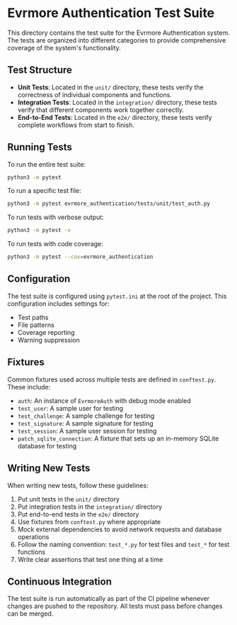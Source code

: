 # Evrmore Authentication Test Suite

This directory contains the test suite for the Evrmore Authentication system. The tests are organized into different categories to provide comprehensive coverage of the system's functionality.

## Test Structure

- **Unit Tests**: Located in the `unit/` directory, these tests verify the correctness of individual components and functions.
- **Integration Tests**: Located in the `integration/` directory, these tests verify that different components work together correctly.
- **End-to-End Tests**: Located in the `e2e/` directory, these tests verify complete workflows from start to finish.

## Running Tests

To run the entire test suite:

```bash
python3 -m pytest
```

To run a specific test file:

```bash
python3 -m pytest evrmore_authentication/tests/unit/test_auth.py
```

To run tests with verbose output:

```bash
python3 -m pytest -v
```

To run tests with code coverage:

```bash
python3 -m pytest --cov=evrmore_authentication
```

## Configuration

The test suite is configured using `pytest.ini` at the root of the project. This configuration includes settings for:

- Test paths
- File patterns
- Coverage reporting
- Warning suppression

## Fixtures

Common fixtures used across multiple tests are defined in `conftest.py`. These include:

- `auth`: An instance of `EvrmoreAuth` with debug mode enabled
- `test_user`: A sample user for testing
- `test_challenge`: A sample challenge for testing
- `test_signature`: A sample signature for testing
- `test_session`: A sample user session for testing
- `patch_sqlite_connection`: A fixture that sets up an in-memory SQLite database for testing

## Writing New Tests

When writing new tests, follow these guidelines:

1. Put unit tests in the `unit/` directory
2. Put integration tests in the `integration/` directory
3. Put end-to-end tests in the `e2e/` directory
4. Use fixtures from `conftest.py` where appropriate
5. Mock external dependencies to avoid network requests and database operations
6. Follow the naming convention: `test_*.py` for test files and `test_*` for test functions
7. Write clear assertions that test one thing at a time

## Continuous Integration

The test suite is run automatically as part of the CI pipeline whenever changes are pushed to the repository. All tests must pass before changes can be merged. 